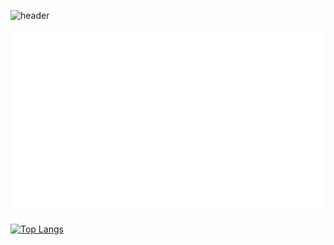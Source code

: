 ![header](https://capsule-render.vercel.app/api?type=wave&color=&height=200&section=header&text=JeongjinJo&fontSize=100)

![statistics](https://raw.githubusercontent.com/JoJeongJin/github-stats-transparent/6c7700d0623f36c470a2c13de48f89261aaafcce/generated/overview.svg)

[![Top Langs](https://github-readme-stats.vercel.app/api/top-langs/?username=JoJeongJin)](https://github.com/JoJeongJin/github-readme-stats)
